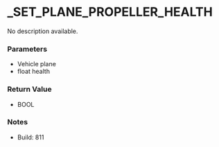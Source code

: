 # _SET_PLANE_PROPELLER_HEALTH

No description available.

### Parameters
* Vehicle plane
* float health

### Return Value
* BOOL

### Notes
* Build: 811

